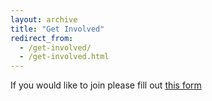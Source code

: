 ```yaml
---
layout: archive
title: "Get Involved"
redirect_from: 
  - /get-involved/
  - /get-involved.html
---
```


If you would like to join please fill out [this form](https://forms.gle/bwe3pmAF2YppUT5d7)
